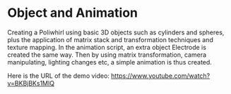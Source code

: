 # Object and Animation
Creating a Poliwhirl using basic 3D objects such as cylinders and spheres, plus the application of matrix stack and transformation techniques and texture mapping. In the animation script, an extra object Electrode is created the same way. Then by using matrix transformation, camera manipulating, lighting changes etc, a simple animation is thus created. 

Here is the URL of the demo video: https://www.youtube.com/watch?v=BKBjBKs1MlQ 

